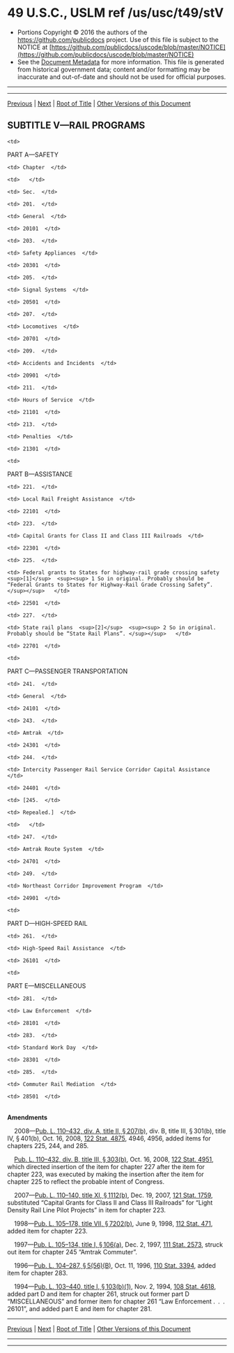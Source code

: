 ---
---

# 49 U.S.C., USLM ref /us/usc/t49/stV

* Portions Copyright © 2016 the authors of the https://github.com/publicdocs project.
  Use of this file is subject to the NOTICE at [https://github.com/publicdocs/uscode/blob/master/NOTICE](https://github.com/publicdocs/uscode/blob/master/NOTICE)
* See the [Document Metadata](././../../../..//README.md) for more information.
  This file is generated from historical government data; content and/or formatting may be inaccurate and out-of-date and should not be used for official purposes.

----------
----------

[Previous](./../../../..//us/usc/t49/stIV/ptC/ch161/m__us_usc_t49_s16106.md) | [Next](./../../../..//us/usc/t49/stV/ptA/m__us_usc_t49_stV_ptA.md) | [Root of Title](./../../../../) | [Other Versions of this Document](https://publicdocs.github.io/go/links?ns=uslm&ref=%2Fus%2Fusc%2Ft49%2FstV)

## SUBTITLE V—RAIL PROGRAMS

<table>

  <tr>

    <td> 

PART A—SAFETY  </td>

  </tr>

  <tr>

    <td> Chapter  </td>

    <td>   </td>

    <td> Sec.  </td>

  </tr>

  <tr>

    <td> 201.  </td>

    <td> General  </td>

    <td> 20101  </td>

  </tr>

  <tr>

    <td> 203.  </td>

    <td> Safety Appliances  </td>

    <td> 20301  </td>

  </tr>

  <tr>

    <td> 205.  </td>

    <td> Signal Systems  </td>

    <td> 20501  </td>

  </tr>

  <tr>

    <td> 207.  </td>

    <td> Locomotives  </td>

    <td> 20701  </td>

  </tr>

  <tr>

    <td> 209.  </td>

    <td> Accidents and Incidents  </td>

    <td> 20901  </td>

  </tr>

  <tr>

    <td> 211.  </td>

    <td> Hours of Service  </td>

    <td> 21101  </td>

  </tr>

  <tr>

    <td> 213.  </td>

    <td> Penalties  </td>

    <td> 21301  </td>

  </tr>

  <tr>

    <td> 

PART B—ASSISTANCE  </td>

  </tr>

  <tr>

    <td> 221.  </td>

    <td> Local Rail Freight Assistance  </td>

    <td> 22101  </td>

  </tr>

  <tr>

    <td> 223.  </td>

    <td> Capital Grants for Class II and Class III Railroads  </td>

    <td> 22301  </td>

  </tr>

  <tr>

    <td> 225.  </td>

    <td> Federal grants to States for highway-rail grade crossing safety  <sup>[1]</sup>  <sup><sup> 1 So in original. Probably should be “Federal Grants to States for Highway-Rail Grade Crossing Safety”. </sup></sup>   </td>

    <td> 22501  </td>

  </tr>

  <tr>

    <td> 227.  </td>

    <td> State rail plans  <sup>[2]</sup>  <sup><sup> 2 So in original. Probably should be “State Rail Plans”. </sup></sup>   </td>

    <td> 22701  </td>

  </tr>

  <tr>

    <td> 

PART C—PASSENGER TRANSPORTATION  </td>

  </tr>

  <tr>

    <td> 241.  </td>

    <td> General  </td>

    <td> 24101  </td>

  </tr>

  <tr>

    <td> 243.  </td>

    <td> Amtrak  </td>

    <td> 24301  </td>

  </tr>

  <tr>

    <td> 244.  </td>

    <td> Intercity Passenger Rail Service Corridor Capital Assistance  </td>

    <td> 24401  </td>

  </tr>

  <tr>

    <td> [245.  </td>

    <td> Repealed.]  </td>

    <td>   </td>

  </tr>

  <tr>

    <td> 247.  </td>

    <td> Amtrak Route System  </td>

    <td> 24701  </td>

  </tr>

  <tr>

    <td> 249.  </td>

    <td> Northeast Corridor Improvement Program  </td>

    <td> 24901  </td>

  </tr>

  <tr>

    <td> 

PART D—HIGH-SPEED RAIL  </td>

  </tr>

  <tr>

    <td> 261.  </td>

    <td> High-Speed Rail Assistance  </td>

    <td> 26101  </td>

  </tr>

  <tr>

    <td> 

PART E—MISCELLANEOUS  </td>

  </tr>

  <tr>

    <td> 281.  </td>

    <td> Law Enforcement  </td>

    <td> 28101  </td>

  </tr>

  <tr>

    <td> 283.  </td>

    <td> Standard Work Day  </td>

    <td> 28301  </td>

  </tr>

  <tr>

    <td> 285.  </td>

    <td> Commuter Rail Mediation  </td>

    <td> 28501  </td>

  </tr>

</table>

 __Amendments__ 

    2008—[Pub. L. 110–432, div. A, title II, § 207(b)][/us/pl/110/432/s207/b], div. B, title III, § 301(b), title IV, § 401(b), Oct. 16, 2008, [122 Stat. 4875][/us/stat/122/4875], 4946, 4956, added items for chapters 225, 244, and 285.

    [Pub. L. 110–432, div. B, title III, § 303(b)][/us/pl/110/432/s303/b], Oct. 16, 2008, [122 Stat. 4951][/us/stat/122/4951], which directed insertion of the item for chapter 227 after the item for chapter 223, was executed by making the insertion after the item for chapter 225 to reflect the probable intent of Congress.

    2007—[Pub. L. 110–140, title XI, § 1112(b)][/us/pl/110/140/s1112/b], Dec. 19, 2007, [121 Stat. 1759][/us/stat/121/1759], substituted “Capital Grants for Class II and Class III Railroads” for “Light Density Rail Line Pilot Projects” in item for chapter 223.

    1998—[Pub. L. 105–178, title VII, § 7202(b)][/us/pl/105/178/s7202/b], June 9, 1998, [112 Stat. 471][/us/stat/112/471], added item for chapter 223.

    1997—[Pub. L. 105–134, title I, § 106(a)][/us/pl/105/134/s106/a], Dec. 2, 1997, [111 Stat. 2573][/us/stat/111/2573], struck out item for chapter 245 “Amtrak Commuter”.

    1996—[Pub. L. 104–287, § 5(56)(B)][/us/pl/104/287/s5/56/B], Oct. 11, 1996, [110 Stat. 3394][/us/stat/110/3394], added item for chapter 283.

    1994—[Pub. L. 103–440, title I, § 103(b)(1)][/us/pl/103/440/s103/b/1], Nov. 2, 1994, [108 Stat. 4618][/us/stat/108/4618], added part D and item for chapter 261, struck out former part D “MISCELLANEOUS” and former item for chapter 261 “Law Enforcement . . . 26101”, and added part E and item for chapter 281.

----------

[Previous](./../../../..//us/usc/t49/stIV/ptC/ch161/m__us_usc_t49_s16106.md) | [Next](./../../../..//us/usc/t49/stV/ptA/m__us_usc_t49_stV_ptA.md) | [Root of Title](./../../../../) | [Other Versions of this Document](https://publicdocs.github.io/go/links?ns=uslm&ref=%2Fus%2Fusc%2Ft49%2FstV)

----------
----------

[/us/pl/110/432/s207/b]: https://publicdocs.github.io/go/links?ns=uslm&ref=%2Fus%2Fpl%2F110%2F432%2Fs207%2Fb
[/us/stat/122/4875]: https://publicdocs.github.io/go/links?ns=uslm&ref=%2Fus%2Fstat%2F122%2F4875
[/us/pl/110/432/s303/b]: https://publicdocs.github.io/go/links?ns=uslm&ref=%2Fus%2Fpl%2F110%2F432%2Fs303%2Fb
[/us/stat/122/4951]: https://publicdocs.github.io/go/links?ns=uslm&ref=%2Fus%2Fstat%2F122%2F4951
[/us/pl/110/140/s1112/b]: https://publicdocs.github.io/go/links?ns=uslm&ref=%2Fus%2Fpl%2F110%2F140%2Fs1112%2Fb
[/us/stat/121/1759]: https://publicdocs.github.io/go/links?ns=uslm&ref=%2Fus%2Fstat%2F121%2F1759
[/us/pl/105/178/s7202/b]: https://publicdocs.github.io/go/links?ns=uslm&ref=%2Fus%2Fpl%2F105%2F178%2Fs7202%2Fb
[/us/stat/112/471]: https://publicdocs.github.io/go/links?ns=uslm&ref=%2Fus%2Fstat%2F112%2F471
[/us/pl/105/134/s106/a]: https://publicdocs.github.io/go/links?ns=uslm&ref=%2Fus%2Fpl%2F105%2F134%2Fs106%2Fa
[/us/stat/111/2573]: https://publicdocs.github.io/go/links?ns=uslm&ref=%2Fus%2Fstat%2F111%2F2573
[/us/pl/104/287/s5/56/B]: https://publicdocs.github.io/go/links?ns=uslm&ref=%2Fus%2Fpl%2F104%2F287%2Fs5%2F56%2FB
[/us/stat/110/3394]: https://publicdocs.github.io/go/links?ns=uslm&ref=%2Fus%2Fstat%2F110%2F3394
[/us/pl/103/440/s103/b/1]: https://publicdocs.github.io/go/links?ns=uslm&ref=%2Fus%2Fpl%2F103%2F440%2Fs103%2Fb%2F1
[/us/stat/108/4618]: https://publicdocs.github.io/go/links?ns=uslm&ref=%2Fus%2Fstat%2F108%2F4618


